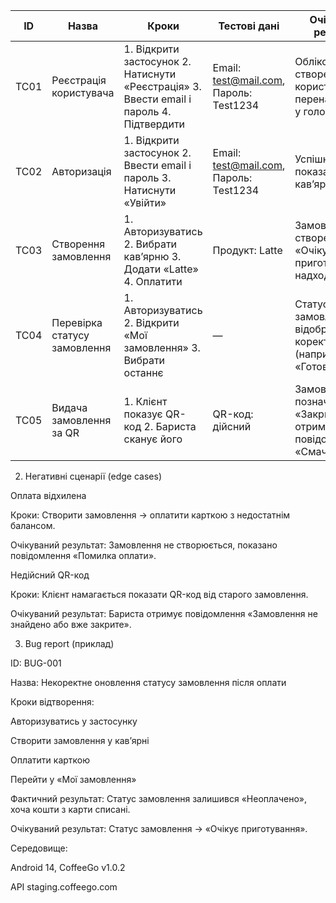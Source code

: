 | ID   | Назва                        | Кроки                                                                                    | Тестові дані                                                   | Очікуваний результат                                                       |
| ---- | ---------------------------- | ---------------------------------------------------------------------------------------- | -------------------------------------------------------------- | -------------------------------------------------------------------------- |
| TC01 | Реєстрація користувача       | 1. Відкрити застосунок 2. Натиснути «Реєстрація» 3. Ввести email і пароль 4. Підтвердити | Email: [test@mail.com](mailto:test@mail.com), Пароль: Test1234 | Обліковий запис створено, користувач перенаправлений у головне меню        |
| TC02 | Авторизація                  | 1. Відкрити застосунок 2. Ввести email і пароль 3. Натиснути «Увійти»                    | Email: [test@mail.com](mailto:test@mail.com), Пароль: Test1234 | Успішний вхід, показано список кав’ярень                                   |
| TC03 | Створення замовлення         | 1. Авторизуватись 2. Вибрати кав’ярню 3. Додати «Latte» 4. Оплатити                      | Продукт: Latte                                                 | Замовлення створене, статус «Очікує приготування», надходить push          |
| TC04 | Перевірка статусу замовлення | 1. Авторизуватись 2. Відкрити «Мої замовлення» 3. Вибрати останнє                        | —                                                              | Статус замовлення відображається коректно (наприклад, «Готово»)            |
| TC05 | Видача замовлення за QR      | 1. Клієнт показує QR-код 2. Бариста сканує його                                          | QR-код: дійсний                                                | Замовлення позначається «Закрито», клієнт отримує повідомлення «Смачного!» |

2. Негативні сценарії (edge cases)

Оплата відхилена

Кроки: Створити замовлення → оплатити карткою з недостатнім балансом.

Очікуваний результат: Замовлення не створюється, показано повідомлення «Помилка оплати».

Недійсний QR-код

Кроки: Клієнт намагається показати QR-код від старого замовлення.

Очікуваний результат: Бариста отримує повідомлення «Замовлення не знайдено або вже закрите».

3. Bug report (приклад)

ID: BUG-001

Назва: Некоректне оновлення статусу замовлення після оплати

Кроки відтворення:

Авторизуватись у застосунку

Створити замовлення у кав’ярні

Оплатити карткою

Перейти у «Мої замовлення»

Фактичний результат: Статус замовлення залишився «Неоплачено», хоча кошти з карти списані.

Очікуваний результат: Статус замовлення → «Очікує приготування».

Середовище:

Android 14, CoffeeGo v1.0.2

API staging.coffeego.com
